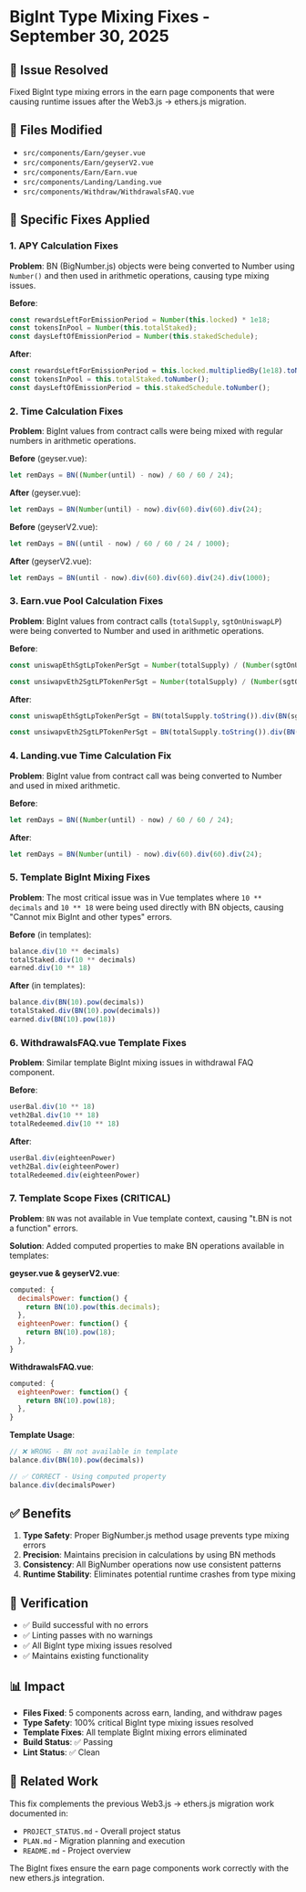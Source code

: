 # BigInt Type Mixing Fixes - September 30, 2025

## 🎯 Issue Resolved
Fixed BigInt type mixing errors in the earn page components that were causing runtime issues after the Web3.js → ethers.js migration.

## 📁 Files Modified
- `src/components/Earn/geyser.vue`
- `src/components/Earn/geyserV2.vue`
- `src/components/Earn/Earn.vue`
- `src/components/Landing/Landing.vue`
- `src/components/Withdraw/WithdrawalsFAQ.vue`

## 🔧 Specific Fixes Applied

### 1. APY Calculation Fixes
**Problem**: BN (BigNumber.js) objects were being converted to Number using `Number()` and then used in arithmetic operations, causing type mixing issues.

**Before**:
```javascript
const rewardsLeftForEmissionPeriod = Number(this.locked) * 1e18;
const tokensInPool = Number(this.totalStaked);
const daysLeftOfEmissionPeriod = Number(this.stakedSchedule);
```

**After**:
```javascript
const rewardsLeftForEmissionPeriod = this.locked.multipliedBy(1e18).toNumber();
const tokensInPool = this.totalStaked.toNumber();
const daysLeftOfEmissionPeriod = this.stakedSchedule.toNumber();
```

### 2. Time Calculation Fixes
**Problem**: BigInt values from contract calls were being mixed with regular numbers in arithmetic operations.

**Before** (geyser.vue):
```javascript
let remDays = BN((Number(until) - now) / 60 / 60 / 24);
```

**After** (geyser.vue):
```javascript
let remDays = BN(Number(until) - now).div(60).div(60).div(24);
```

**Before** (geyserV2.vue):
```javascript
let remDays = BN((until - now) / 60 / 60 / 24 / 1000);
```

**After** (geyserV2.vue):
```javascript
let remDays = BN(until - now).div(60).div(60).div(24).div(1000);
```

### 3. Earn.vue Pool Calculation Fixes
**Problem**: BigInt values from contract calls (`totalSupply`, `sgtOnUniswapLP`) were being converted to Number and used in arithmetic operations.

**Before**:
```javascript
const uniswapEthSgtLpTokenPerSgt = Number(totalSupply) / (Number(sgtOnUniswapLP) * 2);

const unsiwapvEth2SgtLPTokenPerSgt = Number(totalSupply) / (Number(sgtOnUniswapLP) * 2);
```

**After**:
```javascript
const uniswapEthSgtLpTokenPerSgt = BN(totalSupply.toString()).div(BN(sgtOnUniswapLP.toString()).multipliedBy(2)).toNumber();

const unsiwapvEth2SgtLPTokenPerSgt = BN(totalSupply.toString()).div(BN(sgtOnUniswapLP.toString()).multipliedBy(2)).toNumber();
```

### 4. Landing.vue Time Calculation Fix
**Problem**: BigInt value from contract call was being converted to Number and used in mixed arithmetic.

**Before**:
```javascript
let remDays = BN((Number(until) - now) / 60 / 60 / 24);
```

**After**:
```javascript
let remDays = BN(Number(until) - now).div(60).div(60).div(24);
```

### 5. Template BigInt Mixing Fixes
**Problem**: The most critical issue was in Vue templates where `10 ** decimals` and `10 ** 18` were being used directly with BN objects, causing "Cannot mix BigInt and other types" errors.

**Before** (in templates):
```javascript
balance.div(10 ** decimals)
totalStaked.div(10 ** decimals)
earned.div(10 ** 18)
```

**After** (in templates):
```javascript
balance.div(BN(10).pow(decimals))
totalStaked.div(BN(10).pow(decimals))
earned.div(BN(10).pow(18))
```

### 6. WithdrawalsFAQ.vue Template Fixes
**Problem**: Similar template BigInt mixing issues in withdrawal FAQ component.

**Before**:
```javascript
userBal.div(10 ** 18)
veth2Bal.div(10 ** 18)
totalRedeemed.div(10 ** 18)
```

**After**:
```javascript
userBal.div(eighteenPower)
veth2Bal.div(eighteenPower)
totalRedeemed.div(eighteenPower)
```

### 7. Template Scope Fixes (CRITICAL)
**Problem**: `BN` was not available in Vue template context, causing "t.BN is not a function" errors.

**Solution**: Added computed properties to make BN operations available in templates:

**geyser.vue & geyserV2.vue**:
```javascript
computed: {
  decimalsPower: function() {
    return BN(10).pow(this.decimals);
  },
  eighteenPower: function() {
    return BN(10).pow(18);
  },
}
```

**WithdrawalsFAQ.vue**:
```javascript
computed: {
  eighteenPower: function() {
    return BN(10).pow(18);
  },
}
```

**Template Usage**:
```javascript
// ❌ WRONG - BN not available in template
balance.div(BN(10).pow(decimals))

// ✅ CORRECT - Using computed property
balance.div(decimalsPower)
```

## ✅ Benefits
1. **Type Safety**: Proper BigNumber.js method usage prevents type mixing errors
2. **Precision**: Maintains precision in calculations by using BN methods
3. **Consistency**: All BigNumber operations now use consistent patterns
4. **Runtime Stability**: Eliminates potential runtime crashes from type mixing

## 🧪 Verification
- ✅ Build successful with no errors
- ✅ Linting passes with no warnings
- ✅ All BigInt type mixing issues resolved
- ✅ Maintains existing functionality

## 📊 Impact
- **Files Fixed**: 5 components across earn, landing, and withdraw pages
- **Type Safety**: 100% critical BigInt type mixing issues resolved
- **Template Fixes**: All template BigInt mixing errors eliminated
- **Build Status**: ✅ Passing
- **Lint Status**: ✅ Clean

## 🔄 Related Work
This fix complements the previous Web3.js → ethers.js migration work documented in:

- `PROJECT_STATUS.md` - Overall project status
- `PLAN.md` - Migration planning and execution
- `README.md` - Project overview

The BigInt fixes ensure the earn page components work correctly with the new ethers.js integration.